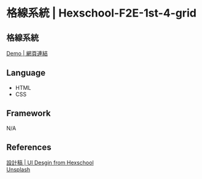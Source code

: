 # 格線系統 | Hexschool-F2E-1st-4-grid

## 格線系統

<a href="https://kevinshu1995.github.io/hex-4-grid/index.html">Demo | 網頁連結</a>

## Language
<ul>
 <li>HTML</li>
 <li>CSS</li>
</ul>

## Framework
N/A

## References
<a href="https://hexschool.github.io/THE_F2E_Design/week4-product%20gallery/?fbclid=IwAR3rT9ZcipZTKUxBMvFr0rvhrPusWdoPiaVveqPnX0hFY8LB5ZOKMcT5BNY">設計稿 | UI Desgin from Hexschool</a>
<br>
<a href="https://unsplash.com/">Unsplash</a>
